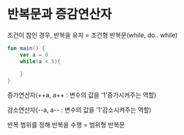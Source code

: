 # 반복문과 증감연산자

조건이 참인 경우, 반복을 유지 = 조건형 반복문(while, do.. while)

```kotlin
fun main() {
    var a = 0
    while(a < 5){
        
    }
} 
```

증가연산자(++a, a++ : 변수의 값을 '1'증가시켜주는 역할)

감소연산자(--a, a-- : 변수의 값을 '1'감소시켜주는 역할)



반복 범위를 정해 반복을 수행 =  범위형 반복문